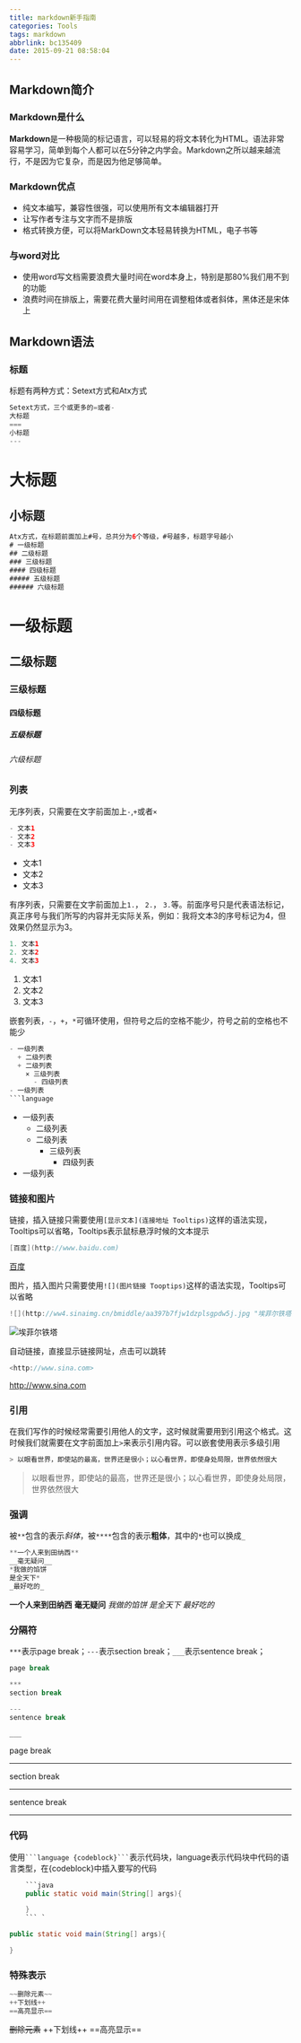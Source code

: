 ```yaml
---
title: markdown新手指南
categories: Tools
tags: markdown
abbrlink: bc135409
date: 2015-09-21 08:58:04
---
```

## Markdown简介

### Markdown是什么
**Markdown**是一种极简的标记语言，可以轻易的将文本转化为HTML。语法非常容易学习，简单到每个人都可以在5分钟之内学会。Markdown之所以越来越流行，不是因为它复杂，而是因为他足够简单。

### Markdown优点
- 纯文本编写，兼容性很强，可以使用所有文本编辑器打开
- 让写作者专注与文字而不是排版
- 格式转换方便，可以将MarkDown文本轻易转换为HTML，电子书等

### 与word对比
- 使用word写文档需要浪费大量时间在word本身上，特别是那80%我们用不到的功能
- 浪费时间在排版上，需要花费大量时间用在调整粗体或者斜体，黑体还是宋体上

## Markdown语法
### 标题
标题有两种方式：Setext方式和Atx方式
```java
Setext方式，三个或更多的=或者-
大标题
===
小标题
---
```
大标题
===
小标题
---

```java
Atx方式，在标题前面加上#号，总共分为6个等级，#号越多，标题字号越小
# 一级标题
## 二级标题
### 三级标题
#### 四级标题
##### 五级标题
###### 六级标题
```
# 一级标题
## 二级标题
### 三级标题
#### 四级标题
##### 五级标题
###### 六级标题

<!--more-->

### 列表
无序列表，只需要在文字前面加上`-`,`+`或者`×`
```java
- 文本1
- 文本2
- 文本3
```
- 文本1
- 文本2
- 文本3

有序列表，只需要在文字前面加上`1.`， `2.`， `3.`等。前面序号只是代表语法标记，真正序号与我们所写的内容并无实际关系，例如：我将文本3的序号标记为4，但效果仍然显示为3。
```java
1. 文本1
2. 文本2
4. 文本3
```
1. 文本1
2. 文本2
4. 文本3

嵌套列表，`-`，`+`，`*`可循环使用，但符号之后的空格不能少，符号之前的空格也不能少
```java
- 一级列表
  + 二级列表
  + 二级列表
    × 三级列表
      - 四级列表
- 一级列表
​```language
```
- 一级列表
  + 二级列表
  + 二级列表
    * 三级列表
      - 四级列表
- 一级列表

### 链接和图片
链接，插入链接只需要使用`[显示文本](连接地址 Tooltips)`这样的语法实现，Tooltips可以省略，Tooltips表示鼠标悬浮时候的文本提示
```java
[百度](http://www.baidu.com)
```
[百度](http://www.baidu.com)

图片，插入图片只需要使用`![](图片链接 Tooptips)`这样的语法实现，Tooltips可以省略
```java
![](http://ww4.sinaimg.cn/bmiddle/aa397b7fjw1dzplsgpdw5j.jpg "埃菲尔铁塔")
```
![](http://ww4.sinaimg.cn/bmiddle/aa397b7fjw1dzplsgpdw5j.jpg "埃菲尔铁塔")

自动链接，直接显示链接网址，点击可以跳转
```java
<http://www.sina.com>
```
<http://www.sina.com>

### 引用
在我们写作的时候经常需要引用他人的文字，这时候就需要用到引用这个格式。这时候我们就需要在文字前面加上`>`来表示引用内容。可以嵌套使用表示多级引用
```java
> 以眼看世界，即使站的最高，世界还是很小；以心看世界，即使身处局限，世界依然很大
```
> 以眼看世界，即使站的最高，世界还是很小；以心看世界，即使身处局限，世界依然很大

### 强调
被`**`包含的表示*斜体*，被`****`包含的表示**粗体**，其中的`*`也可以换成`_`
```java
**一个人来到田纳西**
__毫无疑问__
*我做的馅饼
是全天下*
_最好吃的_
```
**一个人来到田纳西**
__毫无疑问__
*我做的馅饼
是全天下*
_最好吃的_

### 分隔符
`***`表示page break；`---`表示section break；`___`表示sentence break；
```java
page break

***
section break

---
sentence break

___
```
page break

***
section break

---
sentence break

___

### 代码
使用` ```language {codeblock}``` `表示代码块，language表示代码块中代码的语言类型，在{codeblock}中插入要写的代码
```java
    ```java
    public static void main(String[] args){

    }
	``` `
```

```java
public static void main(String[] args){

}
```

### 特殊表示
```java
~~删除元素~~
++下划线++
==高亮显示==
```
~~删除元素~~
++下划线++
==高亮显示==



